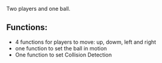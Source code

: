 Two players and one ball.

<h2>Functions:</h2>
<ul>
<li>
4 functions for players to move: up, dowm, left and right <br></li>
<li>
one  function to set the ball in motion
</li>
<li>
One function to set Collision Detection
</li>
</ul>
